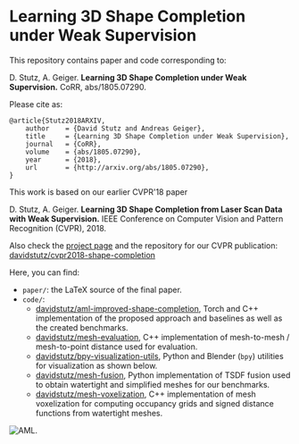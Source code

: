 # Learning 3D Shape Completion under Weak Supervision

This repository contains paper and code corresponding to:

D. Stutz, A. Geiger. **Learning 3D Shape Completion under Weak Supervision.** CoRR, abs/1805.07290.

Please cite as:

    @article{Stutz2018ARXIV,
        author    = {David Stutz and Andreas Geiger},
        title     = {Learning 3D Shape Completion under Weak Supervision},
        journal   = {CoRR},
        volume    = {abs/1805.07290},
        year      = {2018},
        url       = {http://arxiv.org/abs/1805.07290},
    }

This work is based on our earlier CVPR'18 paper

D. Stutz, A. Geiger. **Learning 3D Shape Completion from Laser Scan Data with Weak Supervision.** IEEE Conference on Computer Vision and Pattern Recognition (CVPR), 2018.

Also check the [project page](http://davidstutz.de/projects/improved-shape-completion/)
and the repository for our CVPR publication:
[davidstutz/cvpr2018-shape-completion](https://github.com/davidstutz/cvpr2018-shape-completion)

Here, you can find:

* `paper/`: the LaTeX source of the final paper.
* `code/`:
    * [davidstutz/aml-improved-shape-completion](https://github.com/davidstutz/aml-improved-shape-completion),
      Torch and C++ implementation of the proposed approach and baselines as well
      as the created benchmarks.
    * [davidstutz/mesh-evaluation](https://github.com/davidstutz/mesh-evaluation),
      C++ implementation of mesh-to-mesh / mesh-to-point distance
      used for evaluation.
    * [davidstutz/bpy-visualization-utils](https://github.com/davidstutz/bpy-visualization-utils),
      Python and Blender (`bpy`) utilities for visualization as shown below.
    * [davidstutz/mesh-fusion](https://github.com/davidstutz/mesh-fusion),
      Python implementation of TSDF fusion used to obtain watertight and simplified
      meshes for our benchmarks.
    * [davidstutz/mesh-voxelization](https://github.com/davidstutz/mesh-voxelization),
      C++ implementation of mesh voxelization for computing occupancy grids
      and signed distance functions from watertight meshes.

![AML.](screenshot.png?raw=true "AML.")
